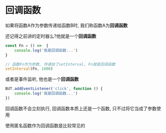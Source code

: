 # 回调函数

如果将函数A作为参数传递给函数B时, 我们称函数A为**回调函数**

还记得之前讲的定时器么?他就是一个**回调函数**

```js
const Fn = () =>  {
    console.log('我是回调函数...')
}

// 函数Fn作为参数, 传递给了setInterval, Fn就是回调函数
setInterval(Fn, 1000)
```

或者是事件监听, 他也是一个**回调函数**

```js
BUT.addEventListener('click', function () {
    console.log('我是回调函数...')
})
```

回调函数不会立刻执行, 回调函数本质上还是一个函数, 只不过将它当成了参数使用

使用匿名函数作为回调函数是比较常见的

